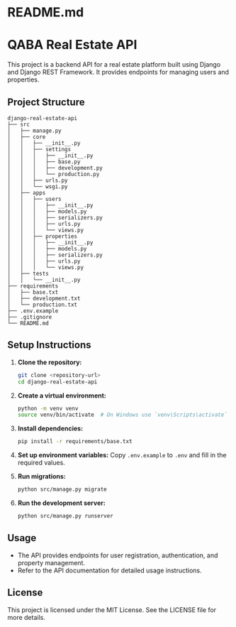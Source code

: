 # README.md

# QABA Real Estate API

This project is a backend API for a real estate platform built using Django and Django REST Framework. It provides endpoints for managing users and properties.

## Project Structure

```
django-real-estate-api
├── src
│   ├── manage.py
│   ├── core
│   │   ├── __init__.py
│   │   ├── settings
│   │   │   ├── __init__.py
│   │   │   ├── base.py
│   │   │   ├── development.py
│   │   │   └── production.py
│   │   ├── urls.py
│   │   └── wsgi.py
│   ├── apps
│   │   ├── users
│   │   │   ├── __init__.py
│   │   │   ├── models.py
│   │   │   ├── serializers.py
│   │   │   ├── urls.py
│   │   │   └── views.py
│   │   ├── properties
│   │   │   ├── __init__.py
│   │   │   ├── models.py
│   │   │   ├── serializers.py
│   │   │   ├── urls.py
│   │   │   └── views.py
│   ├── tests
│   │   └── __init__.py
├── requirements
│   ├── base.txt
│   ├── development.txt
│   └── production.txt
├── .env.example
├── .gitignore
└── README.md
```

## Setup Instructions

1. **Clone the repository:**
   ```bash
   git clone <repository-url>
   cd django-real-estate-api
   ```

2. **Create a virtual environment:**
   ```bash
   python -m venv venv
   source venv/bin/activate  # On Windows use `venv\Scripts\activate`
   ```

3. **Install dependencies:**
   ```bash
   pip install -r requirements/base.txt
   ```

4. **Set up environment variables:**
   Copy `.env.example` to `.env` and fill in the required values.

5. **Run migrations:**
   ```bash
   python src/manage.py migrate
   ```

6. **Run the development server:**
   ```bash
   python src/manage.py runserver
   ```

## Usage

- The API provides endpoints for user registration, authentication, and property management.
- Refer to the API documentation for detailed usage instructions.

## License

This project is licensed under the MIT License. See the LICENSE file for more details.